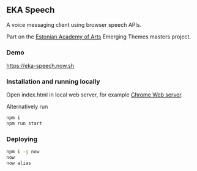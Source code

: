 ## EKA Speech

A voice messaging client using browser speech APIs.

Part on the [Estonian Academy of Arts](https://www.artun.ee/en/home/) Emerging Themes masters project.

### Demo

https://eka-speech.now.sh

### Installation and running locally

Open index.html in local web server, for example [Chrome Web server](https://chrome.google.com/webstore/detail/web-server-for-chrome/ofhbbkphhbklhfoeikjpcbhemlocgigb?hl=en).

Alternatively run

```sh
npm i
npm run start
```

### Deploying

```sh
npm i -g now
now
now alias
```
